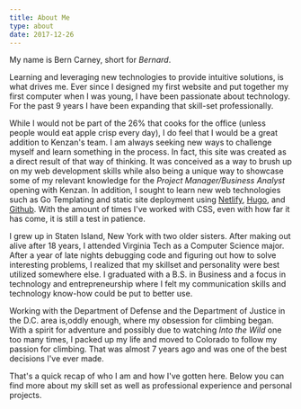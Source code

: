```yaml
---
title: About Me
type: about
date: 2017-12-26
---
```

My name is Bern Carney, short for _Bernard_.

Learning and leveraging new technologies to provide intuitive solutions, is what drives me. Ever since I designed my first website and put together my first computer when I was young, I have been passionate about technology. For the past 9 years I have been expanding that skill-set professionally.

While I would not be part of the 26% that cooks for the office (unless people would eat apple crisp every day), I do feel that I would be a great addition to Kenzan's team. I am always seeking new ways to challenge myself and learn something in the process. In fact, this site was created as a direct result of that way of thinking. It was conceived as a way to brush up on my web development skills while also being a unique way to showcase some of my relevant knowledge for the _Project Manager/Business Analyst_ opening with Kenzan. In addition, I sought to learn new web technologies such as Go Templating and static site deployment using [Netlify](https://www.netlify.com/), [Hugo](https://gohugo.io), and [Github](https://www.github.com). With the amount of times I've worked with CSS, even with how far it has come, it is still a test in patience.

I grew up in Staten Island, New York with two older sisters. After making out alive after 18 years, I attended Virginia Tech as a Computer Science major. After a year of late nights debugging code and figuring out how to solve interesting problems, I realized that my skillset and personality were best utilized somewhere else. I graduated with a B.S. in Business and a focus in technology and entrepreneurship where I felt my communication skills and technology know-how could be put to better use.

Working with the Department of Defense and the Department of Justice in the D.C. area is,oddly enough, where my obsession for climbing began. With a spirit for adventure and possibly due to watching _Into the Wild_ one too many times, I packed up my life and moved to Colorado to follow my passion for climbing. That was almost 7 years ago and was one of the best decisions I've ever made.

That's a quick recap of who I am and how I've gotten here. Below you can find more about my skill set as well as professional experience and personal projects.